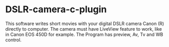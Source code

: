 # DSLR-camera-c-plugin
This software writes short movies with your digital DSLR camera Canon (R) directly to computer. The camera must have LiveView feature to work, like in Canon EOS 450D for example. The Program has preview, Av, Tv and WB control.
